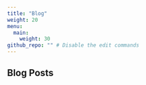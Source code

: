 ```yaml
---
title: "Blog"
weight: 20
menu:
  main:
    weight: 30
github_repo: "" # Disable the edit commands
---
```

## Blog Posts
